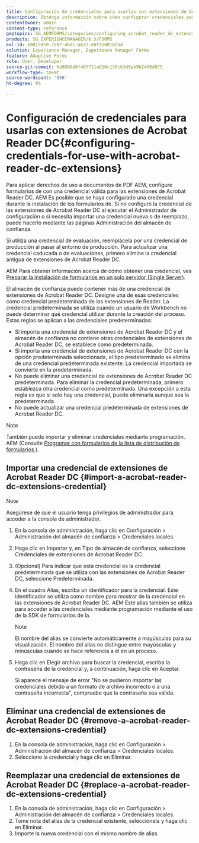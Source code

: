 ```yaml
---
title: Configuración de credenciales para usarlas con extensiones de Acrobat Reader DC
description: Obtenga información sobre cómo configurar credenciales para utilizarlas con extensiones de Acrobat Reader DC.
contentOwner: admin
content-type: reference
geptopics: SG_AEMFORMS/categories/configuring_acrobat_reader_dc_extensions
products: SG_EXPERIENCEMANAGER/6.5/FORMS
exl-id: e8015d59-7587-46dc-a672-e0f1108102ad
solution: Experience Manager, Experience Manager Forms
feature: Adaptive Forms
role: User, Developer
source-git-commit: 6a9806d8f40f711a610c130c63d9ab9b2460d075
workflow-type: tm+mt
source-wordcount: '558'
ht-degree: 0%

---
```


# Configuración de credenciales para usarlas con extensiones de Acrobat Reader DC{#configuring-credentials-for-use-with-acrobat-reader-dc-extensions}

Para aplicar derechos de uso a documentos de PDF AEM, configure formularios de con una credencial válida para las extensiones de Acrobat Reader DC. AEM Es posible que se haya configurado una credencial durante la instalación de los formularios de. Si no configuró la credencial de las extensiones de Acrobat Reader DC al ejecutar el Administrador de configuración o si necesita importar una credencial nueva o de reemplazo, puede hacerlo mediante las páginas Administración del almacén de confianza.

Si utiliza una credencial de evaluación, reemplácela por una credencial de producción al pasar al entorno de producción. Para actualizar una credencial caducada o de evaluaciones, primero elimine la credencial antigua de extensiones de Acrobat Reader DC.

AEM Para obtener información acerca de cómo obtener una credencial, vea [Preparar la instalación de formularios en un solo servidor (Single Server)](https://helpx.adobe.com/pdf/aem-forms/6-3/prepare-install-single-server.pdf).

El almacén de confianza puede contener más de una credencial de extensiones de Acrobat Reader DC. Designe una de esas credenciales como credencial predeterminada de las extensiones de Reader. La credencial predeterminada se utiliza cuando un usuario de Workbench no puede determinar qué credencial utilizar durante la creación del proceso. Estas reglas se aplican a las credenciales predeterminadas:

* Si importa una credencial de extensiones de Acrobat Reader DC y el almacén de confianza no contiene otras credenciales de extensiones de Acrobat Reader DC, se establece como predeterminada.
* Si importa una credencial de extensiones de Acrobat Reader DC con la opción predeterminada seleccionada, el tipo predeterminado se elimina de una credencial predeterminada existente. La credencial importada se convierte en la predeterminada.
* No puede eliminar una credencial de extensiones de Acrobat Reader DC predeterminada. Para eliminar la credencial predeterminada, primero establezca otra credencial como predeterminada. Una excepción a esta regla es que si solo hay una credencial, puede eliminarla aunque sea la predeterminada.
* No puede actualizar una credencial predeterminada de extensiones de Acrobat Reader DC.

>[!NOTE]
>
>También puede importar y eliminar credenciales mediante programación. AEM (Consulte [Programar con formularios de la lista de distribución de formularios &#x200B;](https://experienceleague.adobe.com/docs/experience-manager-release-information/aem-release-updates/previous-updates/aem-previous-versions.html?lang=es)).

## Importar una credencial de extensiones de Acrobat Reader DC {#import-a-acrobat-reader-dc-extensions-credential}

>[!NOTE]
> 
> Asegúrese de que el usuario tenga privilegios de administrador para acceder a la consola de administrador.

1. En la consola de administración, haga clic en Configuración > Administración del almacén de confianza > Credenciales locales.
1. Haga clic en Importar y, en Tipo de almacén de confianza, seleccione Credenciales de extensiones de Acrobat Reader DC.
1. (Opcional) Para indicar que esta credencial es la credencial predeterminada que se utiliza con las extensiones de Acrobat Reader DC, seleccione Predeterminada.
1. En el cuadro Alias, escriba un identificador para la credencial. Este identificador se utiliza como nombre para mostrar de la credencial en las extensiones de Acrobat Reader DC. AEM Este alias también se utiliza para acceder a las credenciales mediante programación mediante el uso de la SDK de formularios de la.

   >[!NOTE]
   >
   >El nombre del alias se convierte automáticamente a mayúsculas para su visualización. El nombre del alias no distingue entre mayúsculas y minúsculas cuando se hace referencia a él en un proceso.

1. Haga clic en Elegir archivo para buscar la credencial, escriba la contraseña de la credencial y, a continuación, haga clic en Aceptar.

   Si aparece el mensaje de error &quot;No se pudieron importar las credenciales debido a un formato de archivo incorrecto o a una contraseña incorrecta&quot;, compruebe que la contraseña sea válida.

## Eliminar una credencial de extensiones de Acrobat Reader DC {#remove-a-acrobat-reader-dc-extensions-credential}

1. En la consola de administración, haga clic en Configuración > Administración del almacén de confianza > Credenciales locales.
1. Seleccione la credencial y haga clic en Eliminar.

## Reemplazar una credencial de extensiones de Acrobat Reader DC {#replace-a-acrobat-reader-dc-extensions-credential}

1. En la consola de administración, haga clic en Configuración > Administración del almacén de confianza > Credenciales locales.
1. Tome nota del alias de la credencial existente, selecciónela y haga clic en Eliminar.
1. Importe la nueva credencial con el mismo nombre de alias.
